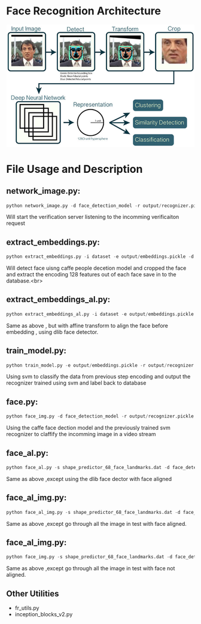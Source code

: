 # Face Recognition Architecture
![alt text](logo/opencv_face_reco_facenet.jpg)


# File Usage and Description
## network_image.py:
```python
python network_image.py -d face_detection_model -r output/recognizer.pickle  -l output/le.pickle
```
Will start the verification server listening to the incomming verificaiton request

## extract_embeddings.py: 
```python
python extract_embeddings.py -i dataset -e output/embeddings.pickle -d face_detection_model
```
Will detect face uisng caffe people decetion model and cropped the face and  extract the encoding 128 features out of each face save in to the database.<br\>

## extract_embeddings_al.py: 
```python
python extract_embeddings_al.py -i dataset -e output/embeddings.pickle -d face_detection_model -s shape_predictor_68_face_landmarks.dat
```
Same as above , but with affine transform to align the face before embedding , using dlib face detector.

## train_model.py:
```python
python train_model.py -e output/embeddings.pickle -r output/recognizer.pickle -l output/le.pickle
```
Using svm to classify the data from previous step encoding and output the recognizer trained using svm and label back to database

## face.py:
```python
python face_img.py -d face_detection_model -r output/recognizer.pickle -l output/le.pickle
```
Using the caffe face dection model and the previously trained svm recognizer to claffify the incomming image in a video stream

## face_al.py:
```python
python face_al.py -s shape_predictor_68_face_landmarks.dat -d face_detection_model -r output/recognizer.pickle -l output/le.pickle
```
Same as above ,except using the dlib face dector with face aligned

## face_al_img.py:
```python
python face_al_img.py -s shape_predictor_68_face_landmarks.dat -d face_detection_model -r output/recognizer.pickle -l output/le.pickle
```
Same as above ,except go through all the image in test with face aligned.

## face_al_img.py:
```python
python face_img.py -s shape_predictor_68_face_landmarks.dat -d face_detection_model -r output/recognizer.pickle -l output/le.pickle
```
Same as above ,except go through all the image in test with face not aligned.

## Other Utilities
  * fr_utils.py 
  * inception_blocks_v2.py






